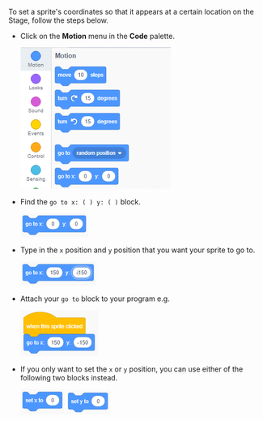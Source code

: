 To set a sprite's coordinates so that it appears at a certain location on the Stage, follow the steps below.

- Click on the **Motion** menu in the **Code** palette.

	![motion menu](images/motion-menu.png)

- Find the `go to x: ( ) y: ( )` block.

	![go to x y](images/goto.png)

- Type in the `x` position and `y` position that you want your sprite to go to.

	![go to x y filled](images/goto_filled.png)

- Attach your `go to` block to your program e.g.

	![go to x y attached to block](images/use-goto.png)

- If you only want to set the `x` or `y` position, you can use either of the following two blocks instead.

	![set x](images/setx.png)
	![set y](images/sety.png)
